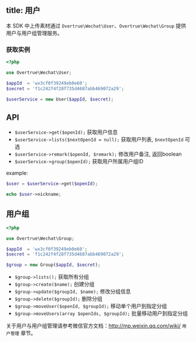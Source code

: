 title: 用户
---

本 SDK 中上传素材通过 `Overtrue\Wechat\User`、`Overtrue\Wechat\Group` 提供用户与用户组管理服务。

### 获取实例

```php
<?php

use Overtrue\Wechat\User;

$appId  = 'wx3cf0f39249eb0e60';
$secret = 'f1c242f4f28f735d4687abb469072a29';

$userService = new User($appId, $secret);
```

## API

+ `$userService->get($openId);` 获取用户信息
+ `$userService->lists($nextOpenId = null);` 获取用户列表, `$nextOpenId` 可选
+ `$userService->remark($openId, $remark);` 修改用户备注, 返回boolean
+ `$userService->group($openId);` 获取用户所属用户组ID

example:

```php
$user = $userService->get($openId);

echo $user->nickname;
```

## 用户组

```php
<?php

use Overtrue\Wechat\Group;

$appId  = 'wx3cf0f39249eb0e60';
$secret = 'f1c242f4f28f735d4687abb469072a29';

$group = new Group($appId, $secret);
```

+ `$group->lists();` 获取所有分组
+ `$group->create($name);` 创建分组
+ `$group->update($groupId, $name);` 修改分组信息
+ `$group->delete($groupId);` 删除分组
+ `$group->moveUser($openId, $groupId);` 移动单个用户到指定分组
+ `$group->moveUsers(array $openIds, $groupId);` 批量移动用户到指定分组

关于用户与用户组管理请参考微信官方文档：http://mp.weixin.qq.com/wiki/ `用户管理` 章节。